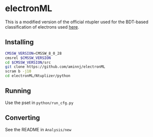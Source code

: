 # electronML

This is a modified version of the official ntupler used for the BDT-based classification of electrons
used [here](https://github.com/Werbellin/ID_flat_ntupler/blob/master/Ntuplizer/python/run_AOD_cfg.py).

## Installing
```bash
CMSSW_VERSION=CMSSW_8_0_28
cmsrel $CMSSW_VERSION
cd $CMSSW_VERSION/src
git clone https://github.com/aminnj/electronML 
scram b -j10
cd electronML/Ntuplizer/python
```

## Running
Use the pset in `python/run_cfg.py`

## Converting
See the README in `Analysis/new`
